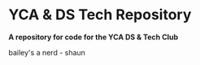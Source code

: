 # YCA & DS Tech Repository

**A repository for code for the YCA DS & Tech Club**

bailey's a nerd - shaun